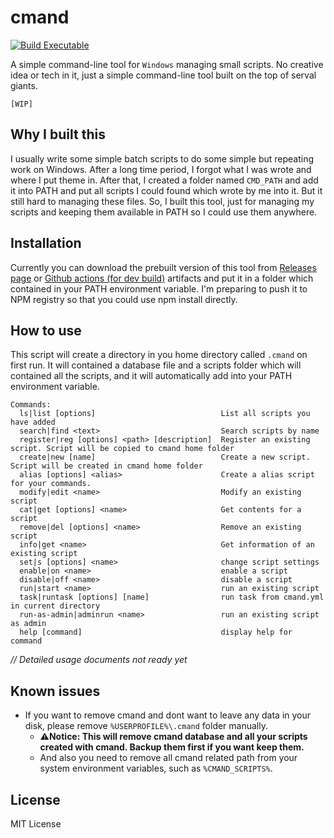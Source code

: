 # cmand

[![Build Executable](https://github.com/CKylinMC/cmand/actions/workflows/build-exe.yml/badge.svg)](https://github.com/CKylinMC/cmand/actions/workflows/build-exe.yml)

A simple command-line tool for `Windows` managing small scripts. No creative idea or tech in it, just a simple command-line tool built on the top of serval giants.

`[WIP]`

## Why I built this

I usually write some simple batch scripts to do some simple but repeating work on Windows. After a long time period, I forgot what I was wrote and where I put theme in. After that, I created a folder named `CMD_PATH` and add it into PATH and put all scripts I could found which wrote by me into it. But it still hard to managing these files. So, I built this tool, just for managing my scripts and keeping them available in PATH so I could use them anywhere.

## Installation

<!--
This tool built with Node.JS, so you can easily get it if you have NPM installed on your system:

```
npm install -g cmand
```

Or you can download the prebuilt version of this tool from [Github actions](https://github.com/CKylinMC/cmand/actions/workflows/build-exe.yml) artifacts and put it in a folder which contained in your PATH environment variable, but it will be a little slow and big.
-->
Currently you can download the prebuilt version of this tool from [Releases page](https://github.com/CKylinMC/cmand/releases) or [Github actions (for dev build)](https://github.com/CKylinMC/cmand/actions/workflows/build-exe.yml) artifacts and put it in a folder which contained in your PATH environment variable. I'm preparing to push it to NPM registry so that you could use npm install directly.

## How to use

This script will create a directory in you home directory called `.cmand` on first run. It will contained a database file and a scripts folder which will contained all the scripts, and it will automatically add into your PATH environment variable.

```
Commands:
  ls|list [options]                            List all scripts you have added
  search|find <text>                           Search scripts by name
  register|reg [options] <path> [description]  Register an existing script. Script will be copied to cmand home folder
  create|new [name]                            Create a new script. Script will be created in cmand home folder
  alias [options] <alias>                      Create a alias script for your commands.
  modify|edit <name>                           Modify an existing script
  cat|get [options] <name>                     Get contents for a script
  remove|del [options] <name>                  Remove an existing script
  info|get <name>                              Get information of an existing script
  set|s [options] <name>                       change script settings
  enable|on <name>                             enable a script
  disable|off <name>                           disable a script
  run|start <name>                             run an existing script
  task|runtask [options] [name]                run task from cmand.yml in current directory
  run-as-admin|adminrun <name>                 run an existing script as admin
  help [command]                               display help for command
```

*// Detailed usage documents not ready yet* 

## Known issues
* If you want to remove cmand and dont want to leave any data in your disk, please remove `%USERPROFILE%\.cmand` folder manually.
  * ⚠️**Notice: This will remove cmand database and all your scripts created with cmand. Backup them first if you want keep them.**
  * And also you need to remove all cmand related path from your system environment variables, such as `%CMAND_SCRIPTS%`.


## License  

MIT License

